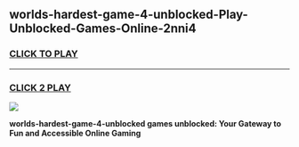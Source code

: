 
## worlds-hardest-game-4-unblocked-Play-Unblocked-Games-Online-2nni4
<h3>
<a href="https://premium76.site?title=worlds-hardest-game-4-unblocked&ref=25A">CLICK TO PLAY</a></h3>
<hr>

<h3>
<a href="https://premium76.site?title=worlds-hardest-game-4-unblocked&ref=25A">CLICK 2 PLAY</a>
  
</h3>

<a href="https://premium76.site?title=worlds-hardest-game-4-unblocked&ref=25A"><img src="https://clearcache.store/games.png"></a>


**worlds-hardest-game-4-unblocked games unblocked: Your Gateway to Fun and Accessible Online Gaming**

